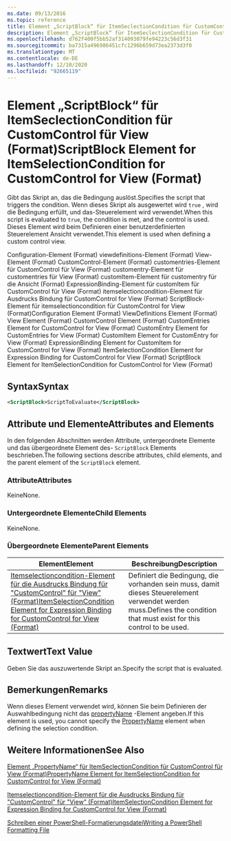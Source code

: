 ```yaml
---
ms.date: 09/13/2016
ms.topic: reference
title: Element „ScriptBlock“ für ItemSeclectionCondition für CustomControl für View (Format)
description: Element „ScriptBlock“ für ItemSeclectionCondition für CustomControl für View (Format)
ms.openlocfilehash: d762f400f5bb52af314093079fe94223c56d3f31
ms.sourcegitcommit: ba7315a496986451cfc1296b659d73ea2373d3f0
ms.translationtype: MT
ms.contentlocale: de-DE
ms.lasthandoff: 12/10/2020
ms.locfileid: "92665119"
---
```

# <a name="scriptblock-element-for-itemselectioncondition-for-customcontrol-for-view-format"></a><span data-ttu-id="95972-103">Element „ScriptBlock“ für ItemSeclectionCondition für CustomControl für View (Format)</span><span class="sxs-lookup"><span data-stu-id="95972-103">ScriptBlock Element for ItemSelectionCondition for CustomControl for View (Format)</span></span>

<span data-ttu-id="95972-104">Gibt das Skript an, das die Bedingung auslöst.</span><span class="sxs-lookup"><span data-stu-id="95972-104">Specifies the script that triggers the condition.</span></span> <span data-ttu-id="95972-105">Wenn dieses Skript als ausgewertet wird `true` , wird die Bedingung erfüllt, und das-Steuerelement wird verwendet.</span><span class="sxs-lookup"><span data-stu-id="95972-105">When this script is evaluated to `true`, the condition is met, and the control is used.</span></span> <span data-ttu-id="95972-106">Dieses Element wird beim Definieren einer benutzerdefinierten Steuerelement Ansicht verwendet.</span><span class="sxs-lookup"><span data-stu-id="95972-106">This element is used when defining a custom control view.</span></span>

<span data-ttu-id="95972-107">Configuration-Element (Format) viewdefinitions-Element (Format) View-Element (Format) CustomControl-Element (Format) customentries-Element für CustomControl für View (Format) customentry-Element für customentries für View (Format) customItem-Element für customentry für die Ansicht (Format) ExpressionBinding-Element für customItem für CustomControl für View (Format) itemselectioncondition-Element für Ausdrucks Bindung für CustomControl for View (Format) ScriptBlock-Element für itemselectioncondition für CustomControl for View (Format)</span><span class="sxs-lookup"><span data-stu-id="95972-107">Configuration Element (Format) ViewDefinitions Element (Format) View Element (Format) CustomControl Element (Format) CustomEntries Element for CustomControl for View (Format) CustomEntry Element for CustomEntries for View (Format) CustomItem Element for CustomEntry for View (Format) ExpressionBinding Element for CustomItem for CustomControl for View (Format) ItemSelectionCondition Element for Expression Binding for CustomControl for View (Format) ScriptBlock Element for ItemSelectionCondition for CustomControl for View (Format)</span></span>

## <a name="syntax"></a><span data-ttu-id="95972-108">Syntax</span><span class="sxs-lookup"><span data-stu-id="95972-108">Syntax</span></span>

```xml
<ScriptBlock>ScriptToEvaluate</ScriptBlock>
```

## <a name="attributes-and-elements"></a><span data-ttu-id="95972-109">Attribute und Elemente</span><span class="sxs-lookup"><span data-stu-id="95972-109">Attributes and Elements</span></span>

<span data-ttu-id="95972-110">In den folgenden Abschnitten werden Attribute, untergeordnete Elemente und das übergeordnete Element des- `ScriptBlock` Elements beschrieben.</span><span class="sxs-lookup"><span data-stu-id="95972-110">The following sections describe attributes, child elements, and the parent element of the `ScriptBlock` element.</span></span>

### <a name="attributes"></a><span data-ttu-id="95972-111">Attribute</span><span class="sxs-lookup"><span data-stu-id="95972-111">Attributes</span></span>

<span data-ttu-id="95972-112">Keine</span><span class="sxs-lookup"><span data-stu-id="95972-112">None.</span></span>

### <a name="child-elements"></a><span data-ttu-id="95972-113">Untergeordnete Elemente</span><span class="sxs-lookup"><span data-stu-id="95972-113">Child Elements</span></span>

<span data-ttu-id="95972-114">Keine</span><span class="sxs-lookup"><span data-stu-id="95972-114">None.</span></span>

### <a name="parent-elements"></a><span data-ttu-id="95972-115">Übergeordnete Elemente</span><span class="sxs-lookup"><span data-stu-id="95972-115">Parent Elements</span></span>

|<span data-ttu-id="95972-116">Element</span><span class="sxs-lookup"><span data-stu-id="95972-116">Element</span></span>|<span data-ttu-id="95972-117">Beschreibung</span><span class="sxs-lookup"><span data-stu-id="95972-117">Description</span></span>|
|-------------|-----------------|
|[<span data-ttu-id="95972-118">Itemselectioncondition-Element für die Ausdrucks Bindung für "CustomControl" für "View" (Format)</span><span class="sxs-lookup"><span data-stu-id="95972-118">ItemSelectionCondition Element for Expression Binding for CustomControl for View (Format)</span></span>](./itemselectioncondition-element-for-expressionbinding-for-customcontrol-format.md)|<span data-ttu-id="95972-119">Definiert die Bedingung, die vorhanden sein muss, damit dieses Steuerelement verwendet werden muss.</span><span class="sxs-lookup"><span data-stu-id="95972-119">Defines the condition that must exist for this control to be used.</span></span>|

## <a name="text-value"></a><span data-ttu-id="95972-120">Textwert</span><span class="sxs-lookup"><span data-stu-id="95972-120">Text Value</span></span>

<span data-ttu-id="95972-121">Geben Sie das auszuwertende Skript an.</span><span class="sxs-lookup"><span data-stu-id="95972-121">Specify the script that is evaluated.</span></span>

## <a name="remarks"></a><span data-ttu-id="95972-122">Bemerkungen</span><span class="sxs-lookup"><span data-stu-id="95972-122">Remarks</span></span>

<span data-ttu-id="95972-123">Wenn dieses Element verwendet wird, können Sie beim Definieren der Auswahlbedingung nicht das [propertyName](./propertyname-element-for-itemselectioncondition-for-customcontrol-for-view-format.md) -Element angeben.</span><span class="sxs-lookup"><span data-stu-id="95972-123">If this element is used, you cannot specify the [PropertyName](./propertyname-element-for-itemselectioncondition-for-customcontrol-for-view-format.md) element when defining the selection condition.</span></span>

## <a name="see-also"></a><span data-ttu-id="95972-124">Weitere Informationen</span><span class="sxs-lookup"><span data-stu-id="95972-124">See Also</span></span>

[<span data-ttu-id="95972-125">Element „PropertyName“ für ItemSeclectionCondition für CustomControl für View (Format)</span><span class="sxs-lookup"><span data-stu-id="95972-125">PropertyName Element for ItemSelectionCondition for CustomControl for View (Format)</span></span>](./propertyname-element-for-itemselectioncondition-for-customcontrol-for-view-format.md)

[<span data-ttu-id="95972-126">Itemselectioncondition-Element für die Ausdrucks Bindung für "CustomControl" für "View" (Format)</span><span class="sxs-lookup"><span data-stu-id="95972-126">ItemSelectionCondition Element for Expression Binding for CustomControl for View (Format)</span></span>](./itemselectioncondition-element-for-expressionbinding-for-customcontrol-format.md)

[<span data-ttu-id="95972-127">Schreiben einer PowerShell-Formatierungsdatei</span><span class="sxs-lookup"><span data-stu-id="95972-127">Writing a PowerShell Formatting File</span></span>](./writing-a-powershell-formatting-file.md)
